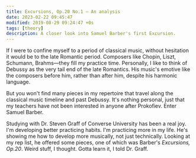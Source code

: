 ```yaml
---
title: Excursions, Op.20 No.1 — An analysis
date: 2023-02-22 09:45:47
modified: 2019-08-29 09:24:47 +0s
tags: [theory]
description: A closer look into Samuel Barber's first Excursion.
---
```


If I were to confine myself to a period of classical music, without hesitation it would be to the late Romantic period. Composers like Chopin, Liszt, Schumann, Brahms—they fill my practice time. Personally, I like to think of Debussy as the very tail end of the late Romantics. His music's emotive like the composers before him, rather than after him, despite his harmonic language.

But you won't find many pieces in my repertoire that travel along the classical music timeline and past Debussy. It's nothing personal, just that my teachers have not been interested in anyone after Prokofiev. Enter Samuel Barber.

Studying with Dr. Steven Graff of Converse University has been a real joy. I'm developing better practicing habits. I'm practicing more in my life. He's showing me how to develop more musically, not just technically. Looking at my rep list, he offered some pieces, one of which was Barber's _Excursions, Op.20_. Weird stuff, I thought. Gotta learn it, I told Dr. Graff.

